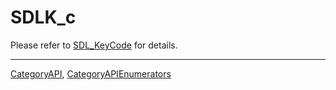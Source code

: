# SDLK_c

Please refer to [SDL_KeyCode](SDL_KeyCode) for details.

----
[CategoryAPI](CategoryAPI), [CategoryAPIEnumerators](CategoryAPIEnumerators)


